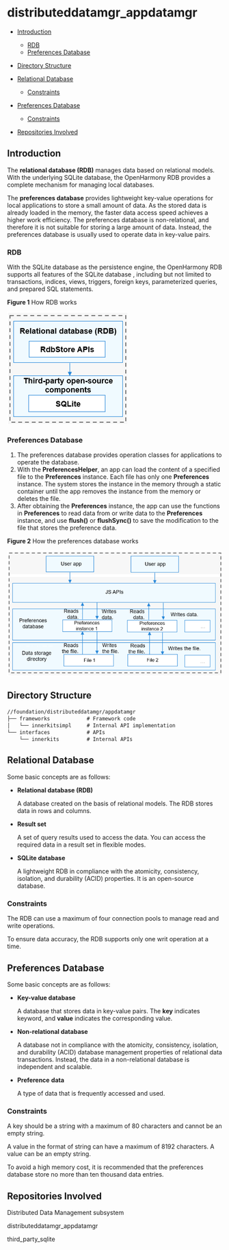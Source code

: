 # distributeddatamgr\_appdatamgr<a name="EN-US_TOPIC_0000001124534865"></a>

-   [Introduction](#section11660541593)
    -   [RDB](#section1589234172717)
    -   [Preferences Database](#section1287582752719)

-   [Directory Structure](#section161941989596)
-   [Relational Database](#section101010894114)
    -   [Constraints](#section18387142613414)

-   [Preferences Database](#section762641474720)
    -   [Constraints](#section1944481420489)

-   [Repositories Involved](#section1371113476307)

## Introduction<a name="section11660541593"></a>

The  **relational database \(RDB\)**  manages data based on relational models. With the underlying SQLite database, the OpenHarmony RDB provides a complete mechanism for managing local databases. 

The  **preferences database**  provides lightweight key-value operations for local applications to store a small amount of data. As the stored data is already loaded in the memory, the faster data access speed achieves a higher work efficiency. The preferences database is non-relational, and therefore it is not suitable for storing a large amount of data. Instead, the preferences database is usually used to operate data in key-value pairs.

### RDB<a name="section1589234172717"></a>

With the SQLite database as the persistence engine, the OpenHarmony RDB supports all features of the SQLite database , including but not limited to transactions, indices, views, triggers, foreign keys, parameterized queries, and prepared SQL statements.

**Figure  1**  How RDB works<a name="fig3330103712254"></a>  


![](figures/en-us_image_0000001115980740.png)

### Preferences Database<a name="section1287582752719"></a>

1.  The preferences database provides operation classes for applications to operate the database.
2.  With the  **PreferencesHelper**, an app can load the content of a specified file to the  **Preferences**  instance. Each file has only one  **Preferences**  instance. The system stores the instance in the memory through a static container until the app removes the instance from the memory or deletes the file.
3.  After obtaining the  **Preferences**  instance, the app can use the functions in  **Preferences**  to read data from or write data to the  **Preferences**  instance, and use  **flush\(\)**  or  **flushSync\(\)**  to save the modification to the file that stores the preference data.

**Figure  2**  How the preferences database works<a name="fig833053712258"></a>  


![](figures/en-us_image_0000001162419711.png)

## Directory Structure<a name="section161941989596"></a>

```
//foundation/distributeddatamgr/appdatamgr
├── frameworks            # Framework code
│   └── innerkitsimpl     # Internal API implementation
└── interfaces            # APIs
    └── innerkits         # Internal APIs
```

## Relational Database<a name="section101010894114"></a>

Some basic concepts are as follows:

-   **Relational database \(RDB\)**

    A database created on the basis of relational models. The RDB stores data in rows and columns.

-   **Result set**

    A set of query results used to access the data. You can access the required data in a result set in flexible modes.

-   **SQLite database**

    A lightweight RDB in compliance with the atomicity, consistency, isolation, and durability \(ACID\) properties. It is an open-source database.


### Constraints<a name="section18387142613414"></a>

The RDB can use a maximum of four connection pools to manage read and write operations.

To ensure data accuracy, the RDB supports only one writ operation at a time.

## Preferences Database<a name="section762641474720"></a>

Some basic concepts are as follows:

-   **Key-value database**

    A database that stores data in key-value pairs. The  **key**  indicates keyword, and  **value**  indicates the corresponding value.

-   **Non-relational database**

    A database not in compliance with the atomicity, consistency, isolation, and durability \(ACID\) database management properties of relational data transactions. Instead, the data in a non-relational database is independent and scalable.

-   **Preference** **data**

    A type of data that is frequently accessed and used.


### Constraints<a name="section1944481420489"></a>

A key should be a string with a maximum of 80 characters and cannot be an empty string.

A value in the format of string can have a maximum of 8192 characters. A value can be an empty string.

To avoid a high memory cost, it is recommended that the preferences database store no more than ten thousand data entries.

## Repositories Involved<a name="section1371113476307"></a>

Distributed Data Management subsystem

distributeddatamgr\_appdatamgr

third\_party\_sqlite

